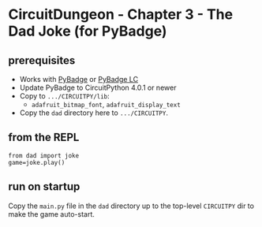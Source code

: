 
# CircuitDungeon - Chapter 3 - The Dad Joke (for PyBadge)

## prerequisites

* Works with [PyBadge](https://www.adafruit.com/product/4200) or [PyBadge LC](https://www.adafruit.com/product/3939)
* Update PyBadge to CircuitPython 4.0.1 or newer
* Copy to `.../CIRCUITPY/lib`:
  * `adafruit_bitmap_font`, `adafruit_display_text`
* Copy the `dad` directory here to `.../CIRCUITPY`.

## from the REPL

    from dad import joke
    game=joke.play()

## run on startup

Copy the `main.py` file in the `dad` directory up to the top-level `CIRCUITPY` dir to make the game auto-start.

